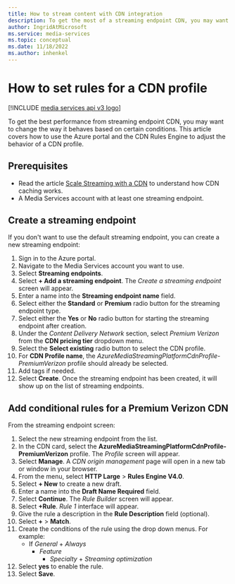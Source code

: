 ```yaml
---
title: How to stream content with CDN integration
description: To get the most of a streaming endpoint CDN, you may want to change the way it behaves based on certain conditions. This article covers how to use the Azure portal and the CDN Rules engine to adjust the behavior of a CDN profile.
author: IngridAtMicrosoft
ms.service: media-services
ms.topic: conceptual
ms.date: 11/18/2022
ms.author: inhenkel
---
```


# How to set rules for a CDN profile

[!INCLUDE [media services api v3 logo](./includes/v3-hr.md)]

To get the best performance from streaming endpoint CDN, you may want to change the way it behaves based on certain conditions. This article covers how to use the Azure portal and the CDN Rules Engine to adjust the behavior of a CDN profile.

## Prerequisites

- Read the article [Scale Streaming with a CDN](stream-scale-streaming-cdn-concept.md) to understand how CDN caching works.
- A Media Services account with at least one streaming endpoint.

## Create a streaming endpoint

If you don't want to use the default streaming endpoint, you can create a new streaming endpoint:

1. Sign in to the Azure portal.
1. Navigate to the Media Services account you want to use.
1. Select **Streaming endpoints**.
1. Select **+ Add a streaming endpoint**. The *Create a streaming endpoint* screen will appear.
1. Enter a name into the **Streaming endpoint name** field.
1. Select either the **Standard** or **Premium** radio button for the streaming endpoint type.
1. Select either the **Yes** or **No** radio button for starting the streaming endpoint after creation.
1. Under the *Content Delivery Network* section, select *Premium Verizon* from the **CDN pricing tier** dropdown menu.
1. Select the **Select existing** radio button to select the CDN profile.
1. For **CDN Profile name**, the *AzureMediaStreamingPlatformCdnProfile-PremiumVerizon* profile should already be selected.
1. Add tags if needed.
1. Select **Create**. Once the streaming endpoint has been created, it will show up on the list of streaming endpoints.

## Add conditional rules for a Premium Verizon CDN

From the streaming endpoint screen:

1. Select the new streaming endpoint from the list.
1. In the CDN card, select the **AzureMediaStreamingPlatformCdnProfile-PremiumVerizon** profile. The *Profile* screen will appear.
1. Select **Manage**. A *CDN origin management* page will open in a new tab or window in your browser.
1. From the menu, select **HTTP Large** > **Rules Engine V4.0**.
1. Select **+ New** to create a new draft.
1. Enter a name into the **Draft Name Required** field.
1. Select **Continue**. The *Rule Builder* screen will appear.
1. Select **+Rule**. *Rule 1* interface will appear.
1. Give the rule a description in the **Rule Description** field (optional).
1. Select **+** > **Match**.
1. Create the conditions of the rule using the drop down menus. For example:
    - If *General* + *Always*
        - *Feature*
            - *Specialty* + *Streaming optimization*
1. Select **yes** to enable the rule.
1. Select **Save**.

